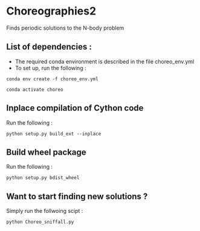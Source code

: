 # Choreographies2
Finds periodic solutions to the N-body problem

## List of dependencies :
  
  - The required conda environment is described in the file choreo_env.yml
  - To set up, run the following :
    
```
conda env create -f choreo_env.yml

conda activate choreo
```

## Inplace compilation of Cython code

Run the following :

```
python setup.py build_ext --inplace
```

## Build wheel package

Run the following :

```
python setup.py bdist_wheel
```

## Want to start finding new solutions ?

Simply run the follwoing scipt :

```
python Choreo_sniffall.py
```
